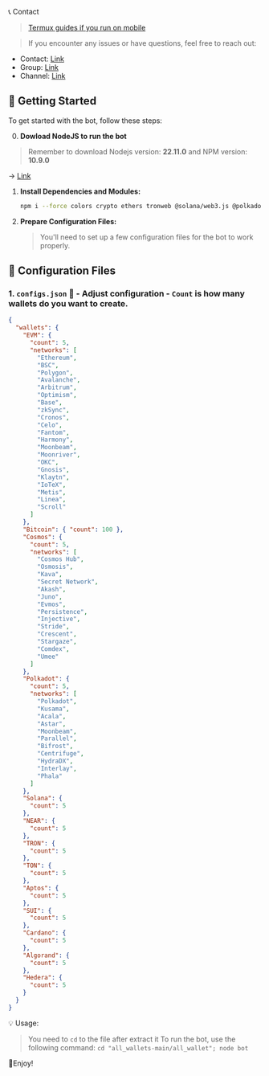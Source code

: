 📞 Contact

> [Termux guides if you run on mobile](https://github.com/MeoMunDep/Guides-for-using-my-script-on-termux.)

> If you encounter any issues or have questions, feel free to reach out:

- Contact: [Link](t.me/MeoMunDep)
- Group: [Link](t.me/KeoAirDropFreeNe)
- Channel: [Link](t.me/KeoAirDropFreeNee)

## 🚀 Getting Started

To get started with the bot, follow these steps:

0. **Dowload NodeJS to run the bot**

> Remember to download Nodejs version: **22.11.0** and NPM version: **10.9.0**

-> [Link](https://t.me/KeoAirDropFreeNe/257/1462)

1. **Install Dependencies and Modules:**

     ```bash
   npm i --force colors crypto ethers tronweb @solana/web3.js @polkadot/keyring algosdk aptos @mysten/sui.js near-api-js @hashgraph/sdk xlsx bs58 ed25519-hd-key bip39 bip32 tweetnacl @cosmjs/stargate @cosmjs/crypto @cosmjs/launchpad @cosmjs/proto-signing secp256k1 blake2b tiny-secp256k1 secp256k1 bitcoinjs-lib ton-core @ton/crypto ton tonweb stream hdkey
   ```

2. **Prepare Configuration Files:**

   > You'll need to set up a few configuration files for the bot to work properly.

## 📁 Configuration Files

### 1. `configs.json` 📜 - Adjust configuration - `Count` is how many wallets do you want to create.

```json
{
  "wallets": {
    "EVM": {
      "count": 5,
      "networks": [
        "Ethereum",
        "BSC",
        "Polygon",
        "Avalanche",
        "Arbitrum",
        "Optimism",
        "Base",
        "zkSync",
        "Cronos",
        "Celo",
        "Fantom",
        "Harmony",
        "Moonbeam",
        "Moonriver",
        "OKC",
        "Gnosis",
        "Klaytn",
        "IoTeX",
        "Metis",
        "Linea",
        "Scroll"
      ]
    },
    "Bitcoin": { "count": 100 },
    "Cosmos": {
      "count": 5,
      "networks": [
        "Cosmos Hub",
        "Osmosis",
        "Kava",
        "Secret Network",
        "Akash",
        "Juno",
        "Evmos",
        "Persistence",
        "Injective",
        "Stride",
        "Crescent",
        "Stargaze",
        "Comdex",
        "Umee"
      ]
    },
    "Polkadot": {
      "count": 5,
      "networks": [
        "Polkadot",
        "Kusama",
        "Acala",
        "Astar",
        "Moonbeam",
        "Parallel",
        "Bifrost",
        "Centrifuge",
        "HydraDX",
        "Interlay",
        "Phala"
      ]
    },
    "Solana": {
      "count": 5
    },
    "NEAR": {
      "count": 5
    },
    "TRON": {
      "count": 5
    },
    "TON": {
      "count": 5
    },
    "Aptos": {
      "count": 5
    },
    "SUI": {
      "count": 5
    },
    "Cardano": {
      "count": 5
    },
    "Algorand": {
      "count": 5
    },
    "Hedera": {
      "count": 5
    }
  }
}
```

💡 Usage:

> You need to `cd` to the file after extract it
> To run the bot, use the following command: `cd "all_wallets-main/all_wallet"; node bot`

🎇Enjoy!
